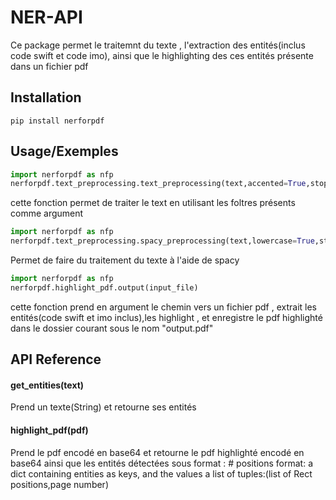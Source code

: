 
# NER-API
Ce package permet le traitemnt du texte , l'extraction des entités(inclus code swift et code imo), ainsi que le highlighting des ces entités présente dans un fichier pdf




## Installation 
```batch
pip install nerforpdf
```


## Usage/Exemples

```python
import nerforpdf as nfp
nerforpdf.text_preprocessing.text_preprocessing(text,accented=True,stopw=True,punctuation=True,lowercase=True,lemmatize=True,spelling=True,expand_contraction=True,urls=True)
```
cette fonction permet de traiter le text en utilisant les foltres présents comme argument
```python
import nerforpdf as nfp
nerforpdf.text_preprocessing.spacy_preprocessing(text,lowercase=True,stopw=True,punctuation=True,alphabetic=True,lemmatize=True,)
```
Permet de faire du traitement du texte à l'aide de spacy 

```python
import nerforpdf as nfp
nerforpdf.highlight_pdf.output(input_file)

```
cette fonction prend en argument le chemin vers un fichier pdf , extrait les entités(code swift et imo inclus),les highlight , et enregistre le pdf highlighté dans le dossier courant sous le nom "output.pdf"


## API Reference

#### get_entities(text)
Prend un texte(String) et retourne ses entités
#### highlight_pdf(pdf)
Prend le pdf encodé en base64 et retourne le pdf highlighté encodé en base64 ainsi que les entités détectées sous format :    # positions format: a dict containing entities as keys, and the values a list of tuples:(list of Rect positions,page number)
    